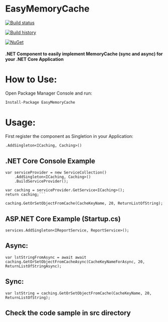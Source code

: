 # EasyMemoryCache
[![Build status](https://ci.appveyor.com/api/projects/status/leosvxv97m6cd1ki?svg=true)](https://ci.appveyor.com/project/thiagoloureiro/easymemorycache)

[![Build history](https://buildstats.info/appveyor/chart/thiagoloureiro/easymemorycache)](https://ci.appveyor.com/project/thiagoloureiro/easymemorycache/history)

[![NuGet](https://buildstats.info/nuget/EasyMemoryCache)](http://www.nuget.org/packages/EasyMemoryCache)

#### .NET Component to easily implement MemoryCache (sync and async) for your .NET Core Application

# How to Use:
Open Package Manager Console and run:

```Install-Package EasyMemoryCache```

# Usage:
First register the component as Singletion in your Application:

```.AddSingleton<ICaching, Caching>()```

## .NET Core Console Example
```//setup our DI
var serviceProvider = new ServiceCollection()
    .AddSingleton<ICaching, Caching>()
    .BuildServiceProvider();

var caching = serviceProvider.GetService<ICaching>();
return caching;```

caching.GetOrSetObjectFromCache(CacheKeyName, 20, ReturnListOfString);
```
## ASP.NET Core Example (Startup.cs)
```services.AddSingleton<IReportService, ReportService>();```
## Async:
```var lstStringFromAsync = await await caching.GetOrSetObjectFromCacheAsync(CacheKeyNameForAsync, 20, ReturnListOfStringAsync);```

## Sync:
```var lstString = caching.GetOrSetObjectFromCache(CacheKeyName, 20, ReturnListOfString);```

## Check the code sample in src directory
